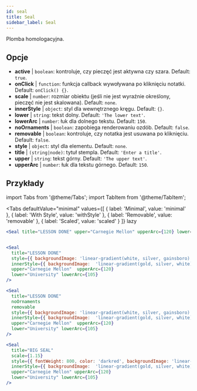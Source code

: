```yaml
---
id: seal 
title: Seal
sidebar_label: Seal
---
```


Plomba homologacyjna.

## Opcje

* __active__ | `boolean`: kontroluje, czy pieczęć jest aktywna czy szara. Default: `true`.
* __onClick__ | `function`: funkcja callback wywoływana po kliknięciu notatki. Default: `onClick() {}`.
* __scale__ | `number`: rozmiar obiektu (jeśli nie jest wyraźnie określony, pieczęć nie jest skalowana). Default: `none`.
* __innerStyle__ | `object`: styl dla wewnętrznego kręgu. Default: `{}`.
* __lower__ | `string`: tekst dolny. Default: `'The lower text'`.
* __lowerArc__ | `number`: łuk dla dolnego tekstu. Default: `150`.
* __noOrnaments__ | `boolean`: zapobiega renderowaniu ozdób. Default: `false`.
* __removable__ | `boolean`: kontroluje, czy notatka jest usuwana po kliknięciu. Default: `false`.
* __style__ | `object`: styl dla elementu. Default: `none`.
* __title__ | `(string|node)`: tytuł stempla. Default: `'Enter a title'`.
* __upper__ | `string`: tekst górny. Default: `'The upper text'`.
* __upperArc__ | `number`: łuk dla tekstu górnego. Default: `150`.


## Przykłady

import Tabs from '@theme/Tabs';
import TabItem from '@theme/TabItem';

<Tabs
    defaultValue="minimal"
    values={[
        { label: 'Minimal', value: 'minimal' },
        { label: 'With Style', value: 'withStyle' },
        { label: 'Removable', value: 'removable' },
        { label: 'Scaled', value: 'scaled' }
    ]}
    lazy
>

<TabItem value="minimal">

```jsx live
<Seal title="LESSON DONE" upper="Carnegie Mellon" upperArc={120} lower="University" lowerArc={105} />
```

</TabItem>


<TabItem value="withStyle">

```jsx live

<Seal 
  title="LESSON DONE" 
  style={{ backgroundImage: 'linear-gradient(white, silver, gainsboro)'}}
  innerStyle={{ backgroundImage:  'linear-gradient(gold, silver, white)' }}
  upper="Carnegie Mellon"  upperArc={120} 
  lower="University" lowerArc={105}
/>
```

</TabItem>

<TabItem value="removable">

```jsx live
<Seal 
  title="LESSON DONE" 
  noOrnaments
  removable
  style={{ backgroundImage: 'linear-gradient(white, silver, gainsboro)'}}
  innerStyle={{ backgroundImage:  'linear-gradient(gold, silver, white)' }}
  upper="Carnegie Mellon"  upperArc={120} 
  lower="University" lowerArc={105}
/>
```

</TabItem>

<TabItem value="scaled">

```jsx live
<Seal 
  title="BIG SEAL" 
  scale={1.15}
  style={{ fontWeight: 800, color: 'darkred', backgroundImage: 'linear-gradient(white, silver, gainsboro)'}}
  innerStyle={{ backgroundImage:  'linear-gradient(gold, silver, white)' }}
  upper="Carnegie Mellon" upperArc={120} 
  lower="University" lowerArc={105}
/>
```

</TabItem>

</Tabs>
